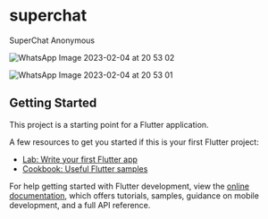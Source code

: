 # superchat

SuperChat Anonymous

![WhatsApp Image 2023-02-04 at 20 53 02](https://user-images.githubusercontent.com/83110436/216775566-7f669fb1-2bd8-4abf-8a7f-59b3479956e2.jpg)


![WhatsApp Image 2023-02-04 at 20 53 01](https://user-images.githubusercontent.com/83110436/216775608-5eb29d3d-a1ca-45f0-aa0b-cbcc86e14ad3.jpg)

## Getting Started

This project is a starting point for a Flutter application.

A few resources to get you started if this is your first Flutter project:

- [Lab: Write your first Flutter app](https://docs.flutter.dev/get-started/codelab)
- [Cookbook: Useful Flutter samples](https://docs.flutter.dev/cookbook)

For help getting started with Flutter development, view the
[online documentation](https://docs.flutter.dev/), which offers tutorials,
samples, guidance on mobile development, and a full API reference.
